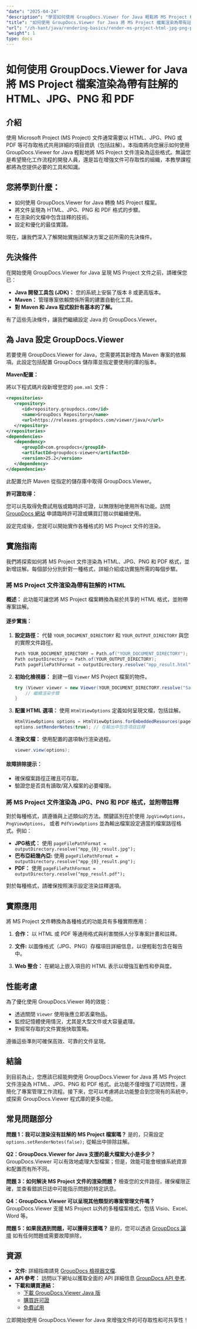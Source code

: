```yaml
---
"date": "2025-04-24"
"description": "學習如何使用 GroupDocs.Viewer for Java 輕鬆將 MS Project 檔案渲染為 HTML、JPG、PNG 和 PDF 等各種格式。添加註釋，增強項目可訪問性。"
"title": "如何使用 GroupDocs.Viewer for Java 將 MS Project 檔案渲染為帶有註解的 HTML、JPG、PNG 和 PDF"
"url": "/zh-hant/java/rendering-basics/render-ms-project-html-jpg-png-pdf-notes-groupdocs-java/"
"weight": 1
type: docs
---
```

# 如何使用 GroupDocs.Viewer for Java 將 MS Project 檔案渲染為帶有註解的 HTML、JPG、PNG 和 PDF

## 介紹

使用 Microsoft Project (MS Project) 文件通常需要以 HTML、JPG、PNG 或 PDF 等可存取格式共用詳細的項目資訊（包括註解）。本指南將向您展示如何使用 GroupDocs.Viewer for Java 輕鬆地將 MS Project 文件渲染為這些格式。無論您是希望簡化工作流程的開發人員，還是旨在增強文件可存取性的組織，本教學課程都將為您提供必要的工具和知識。

## 您將學到什麼：
- 如何使用 GroupDocs.Viewer for Java 轉換 MS Project 檔案。
- 將文件呈現為 HTML、JPG、PNG 和 PDF 格式的步驟。
- 在渲染的文檔中包含註釋的技術。
- 設定和優化的最佳實踐。

現在，讓我們深入了解開始實施該解決方案之前所需的先決條件。

## 先決條件

在開始使用 GroupDocs.Viewer for Java 呈現 MS Project 文件之前，請確保您已：

- **Java 開發工具包 (JDK)：** 您的系統上安裝了版本 8 或更高版本。
- **Maven：** 管理專案依賴關係所需的建置自動化工具。
- **對 Maven 和 Java 程式設計有基本的了解。**

有了這些先決條件，讓我們繼續設定 Java 的 GroupDocs.Viewer。

## 為 Java 設定 GroupDocs.Viewer

若要使用 GroupDocs.Viewer for Java，您需要將其新增為 Maven 專案的依賴項。此設定包括配置 GroupDocs 儲存庫並指定要使用的庫的版本。

**Maven配置：**

將以下程式碼片段新增至您的 `pom.xml` 文件：

```xml
<repositories>
   <repository>
      <id>repository.groupdocs.com</id>
      <name>GroupDocs Repository</name>
      <url>https://releases.groupdocs.com/viewer/java/</url>
   </repository>
</repositories>
<dependencies>
   <dependency>
      <groupId>com.groupdocs</groupId>
      <artifactId>groupdocs-viewer</artifactId>
      <version>25.2</version>
   </dependency>
</dependencies>
```

此配置允許 Maven 從指定的儲存庫中取得 GroupDocs.Viewer。

**許可證取得：**

您可以先取得免費試用版或臨時許可證，以無限制地使用所有功能。訪問 [GroupDocs 網站](https://purchase.groupdocs.com/temporary-license/) 申請臨時許可證或購買訂閱以供繼續使用。

設定完成後，您就可以開始實作各種格式的 MS Project 文件的渲染。

## 實施指南

我們將探索如何將 MS Project 文件渲染為 HTML、JPG、PNG 和 PDF 格式，並新增註解。每個部分分別針對一種格式，詳細介紹成功實施所需的每個步驟。

### 將 MS Project 文件渲染為帶有註解的 HTML

**概述：**
此功能可讓您將 MS Project 檔案轉換為易於共享的 HTML 格式，並附帶專案註解。

#### 逐步實施：
1. **設定路徑：**
   代替 `YOUR_DOCUMENT_DIRECTORY` 和 `YOUR_OUTPUT_DIRECTORY` 與您的實際文件路徑。

   ```java
   Path YOUR_DOCUMENT_DIRECTORY = Path.of("YOUR_DOCUMENT_DIRECTORY");
   Path outputDirectory = Path.of(YOUR_OUTPUT_DIRECTORY);
   Path pageFilePathFormat = outputDirectory.resolve("mpp_result.html");
   ```

2. **初始化檢視器：**
   創建一個 `Viewer` MS Project 檔案的物件。

   ```java
   try (Viewer viewer = new Viewer(YOUR_DOCUMENT_DIRECTORY.resolve("Sample_MPP.mpp"))) {
       // 繼續渲染步驟
   }
   ```

3. **配置 HTML 選項：**
   使用 `HtmlViewOptions` 定義如何呈現文檔，包括註解。

   ```java
   HtmlViewOptions options = HtmlViewOptions.forEmbeddedResources(pageFilePathFormat);
   options.setRenderNotes(true); // 在輸出中包含項目註釋
   ```

4. **渲染文檔：**
   使用配置的選項執行渲染過程。

   ```java
   viewer.view(options);
   ```

#### 故障排除提示：
- 確保檔案路徑正確且可存取。
- 驗證您是否具有讀取/寫入檔案的必要權限。

### 將 MS Project 文件渲染為 JPG、PNG 和 PDF 格式，並附帶註釋

對於每種格式，請遵循與上述類似的方法。關鍵區別在於使用 `JpgViewOptions`， `PngViewOptions`， 或者 `PdfViewOptions` 並為輸出檔案設定適當的檔案路徑格式。例如：

- **JPG格式：** 使用 `pageFilePathFormat = outputDirectory.resolve("mpp_{0}_result.jpg");`
- **巴布亞紐幾內亞:** 使用 `pageFilePathFormat = outputDirectory.resolve("mpp_{0}_result.png");`
- **PDF：** 使用 `pageFilePathFormat = outputDirectory.resolve("mpp_result.pdf");`

對於每種格式，請確保按照演示設定渲染註釋選項。

## 實際應用

將 MS Project 文件轉換為各種格式的功能具有多種實際應用：
1. **合作：**
   以 HTML 或 PDF 等通用格式與利害關係人分享專案計畫和註釋。
   
2. **文件:**
   以圖像格式（JPG、PNG）存檔項目詳細信息，以便輕鬆包含在報告中。

3. **Web 整合：**
   在網站上嵌入項目的 HTML 表示以增強互動性和參與度。

## 性能考慮

為了優化使用 GroupDocs.Viewer 時的效能：
- 透過關閉 `Viewer` 使用後應立即丟棄物品。
- 監控記憶體使用情況，尤其是大型文件或大容量處理。
- 對經常存取的文件實施快取策略。

遵循這些準則可確保高效、可靠的文件呈現。

## 結論

到目前為止，您應該已經能夠使用 GroupDocs.Viewer for Java 將 MS Project 文件渲染為 HTML、JPG、PNG 和 PDF 格式。此功能不僅增強了可訪問性，還簡化了專案管理工作流程。接下來，您可以考慮將此功能整合到您現有的系統中，或探索 GroupDocs.Viewer 程式庫的更多功能。

## 常見問題部分

**問題 1：我可以渲染沒有註解的 MS Project 檔案嗎？**
是的，只需設定 `options.setRenderNotes(false);` 從輸出中排除註解。

**Q2：GroupDocs.Viewer for Java 支援的最大檔案大小是多少？**
GroupDocs.Viewer 可以有效地處理大型檔案；但是，效能可能會根據系統資源和配置而有所不同。

**問題 3：如何解決 MS Project 文件的渲染問題？**
檢查您的文件路徑，確保權限正確，並查看錯誤日誌中可能指示問題的特定訊息。

**Q4：GroupDocs.Viewer 可以呈現其他類型的專案管理文件嗎？**
GroupDocs.Viewer 支援 MS Project 以外的多種檔案格式，包括 Visio、Excel、Word 等。

**問題 5：如果我遇到問題，可以獲得支援嗎？**
是的，您可以透過 [GroupDocs 論壇](https://forum.groupdocs.com/c/viewer/9) 如有任何問題或需要故障排除，

## 資源

- **文件:** 詳細指南請見 [GroupDocs 檢視器文檔](https://docs。groupdocs.com/viewer/java/).
- **API 參考：** 訪問以下網址以獲取全面的 API 詳細信息 [GroupDocs API 參考](https://reference。groupdocs.com/viewer/java/).
- **下載和購買連結：**
  - [下載 GroupDocs.Viewer Java 版](https://releases.groupdocs.com/viewer/java/)
  - [購買許可證](https://purchase.groupdocs.com/buy)
  - [免費試用](https://releases.groupdocs.com/viewer/java/)

立即開始使用 GroupDocs.Viewer for Java 來增強文件的可存取性和可共享性！